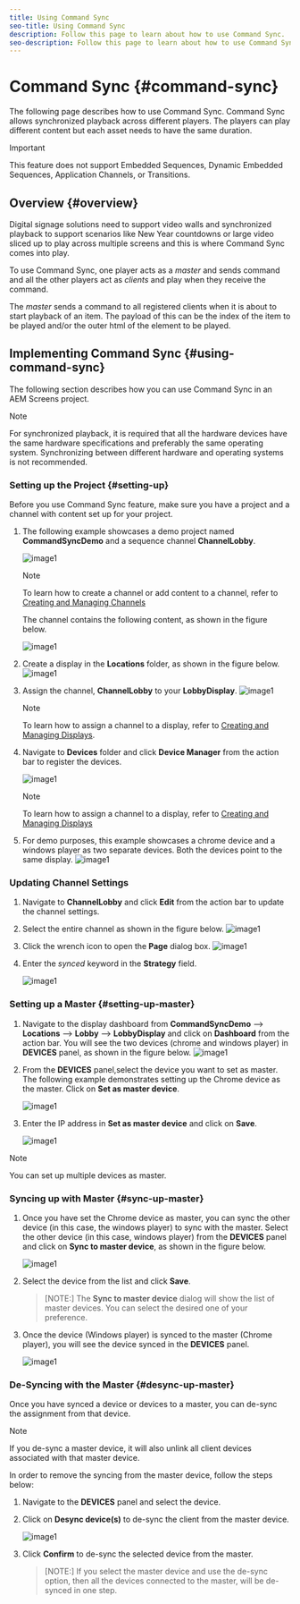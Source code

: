 ```yaml
---
title: Using Command Sync
seo-title: Using Command Sync
description: Follow this page to learn about how to use Command Sync.
seo-description: Follow this page to learn about how to use Command Sync.
---
```


# Command Sync {#command-sync}

The following page describes how to use Command Sync. Command Sync allows synchronized playback across different players. The players can play different content but each asset needs to have the same duration.

>[!IMPORTANT]
>This feature does not support Embedded Sequences, Dynamic Embedded Sequences, Application Channels, or Transitions.

## Overview {#overview}

Digital signage solutions need to support video walls and synchronized playback to support scenarios like New Year countdowns or large video sliced up to play across multiple screens and this is where Command Sync comes into play.

To use Command Sync, one player acts as a *master* and sends command and all the other players act as *clients* and play when they receive the command. 

The *master* sends a command to all registered clients when it is about to start playback of an item. The payload of this can be the index of the item to be played and/or the outer html of the element to be played.

## Implementing Command Sync {#using-command-sync}

The following section describes how you can use Command Sync in an AEM Screens project.

>[!NOTE]
>For synchronized playback, it is required that all the hardware devices have the same hardware specifications and preferably the same operating system. Synchronizing between different hardware and operating systems is not recommended.

### Setting up the Project {#setting-up}

Before you use Command Sync feature, make sure you have a project and a channel with content set up for your project.

1. The following example showcases a demo project named **CommandSyncDemo** and a sequence channel **ChannelLobby**.

   ![image1](assets/command-sync/command-sync1-1.png)

   >[!NOTE]
   >
   >To learn how to create a channel or add content to a channel, refer to [Creating and Managing Channels](/help/user-guide/managing-channels.md)

   The channel contains the following content, as shown in the figure below.

   ![image1](assets/command-sync/command-sync2-1.png)

1. Create a display in the **Locations** folder, as shown in the figure below.
   ![image1](assets/command-sync/command-sync3-1.png)

1. Assign the channel, **ChannelLobby** to your **LobbyDisplay**.
    ![image1](assets/command-sync/command-sync4-1.png)

   >[!NOTE]
   >
   >To learn how to assign a channel to a display, refer to [Creating and Managing Displays](/help/user-guide/managing-displays.md).

1. Navigate to **Devices** folder and click **Device Manager** from the action bar to register the devices.

   ![image1](assets/command-sync5.png)

   >[!NOTE]
   >
   >To learn how to assign a channel to a display, refer to [Creating and Managing Displays](/help/user-guide/managing-displays.md)

1. For demo purposes, this example showcases a chrome device and a windows player as two separate devices. Both the devices point to the same display.
   ![image1](assets/command-sync6.png)

### Updating Channel Settings

1. Navigate to **ChannelLobby** and click **Edit** from the action bar to update the channel settings.

1. Select the entire channel as shown in the figure below.
   ![image1](assets/command-sync/command-sync7-1.png)

1. Click the wrench icon to open the **Page** dialog box.
   ![image1](assets/command-sync/command-sync8-1.png)

1. Enter the *synced* keyword in the **Strategy** field.

   ![image1](assets/command-sync/command-sync9-1.png)


### Setting up a Master {#setting-up-master}

1. Navigate to the display dashboard from **CommandSyncDemo** --> **Locations**  --> **Lobby** --> **LobbyDisplay** and click on **Dashboard** from the action bar.
You will see the two devices (chrome and windows player) in **DEVICES** panel, as shown in the figure below.
      ![image1](assets/command-sync/command-sync10-1.png)

1. From the **DEVICES** panel,select the device you want to set as master. The following example demonstrates setting up the Chrome device as the master. Click on **Set as master device**.

    ![image1](assets/command-sync/command-sync11-1.png)

1. Enter the IP address in **Set as master device** and click on **Save**. 

   ![image1](assets/command-sync/command-sync12-1.png)

>[!NOTE]
> You can set up multiple devices as master.

### Syncing up with Master {#sync-up-master}

1. Once you have set the Chrome device as master, you can sync the other device (in this case, the windows player) to sync with the master.
Select the other device (in this case, windows player) from the **DEVICES** panel and click on **Sync to master device**, as shown in the figure below.

   ![image1](assets/command-sync/command-sync13-1.png)

1. Select the device from the list and click **Save**.

   >[NOTE:]
   > The **Sync to master device** dialog will show the list of master devices. You can select the desired one of your preference.

1. Once the device (Windows player) is synced to the master (Chrome player), you will see the device synced in the **DEVICES** panel.

   ![image1](assets/command-sync/command-sync14-1.png)

### De-Syncing with the Master {#desync-up-master}

Once you have synced a device or devices to a master, you can de-sync the assignment from that device. 

>[!NOTE]
>If you de-sync a master device, it will also unlink all client devices associated with that master device.

In order to remove the syncing from the master device, follow the steps below:

1. Navigate to the **DEVICES** panel  and select the device.

1. Click on **Desync device(s)** to de-sync the client from the master device.

   ![image1](assets/command-sync/command-sync15-1.png)

1. Click **Confirm** to de-sync the selected device from the master.

   >[NOTE:]
   > If you select the master device and use the de-sync option, then all the devices connected to the master, will be de-synced in one step.
